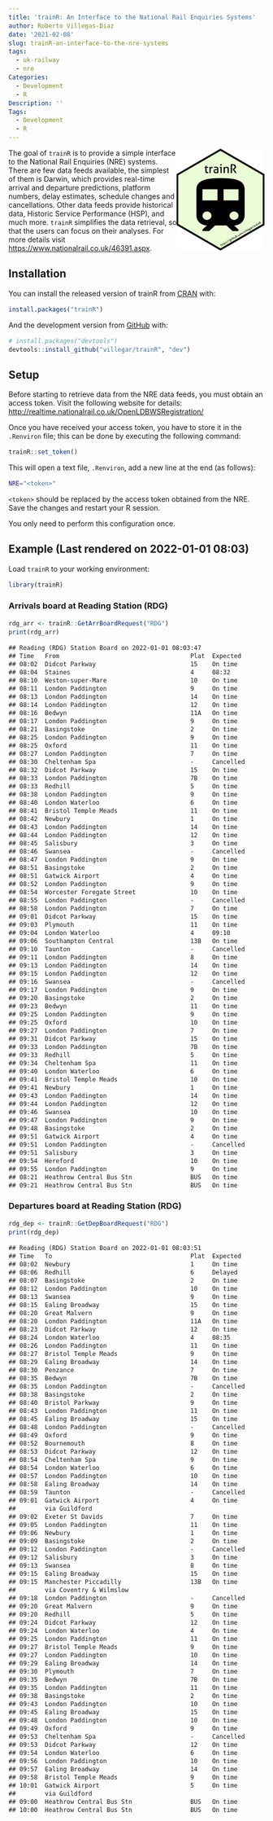 ```yaml
---
title: 'trainR: An Interface to the National Rail Enquiries Systems'
author: Roberto Villegas-Diaz
date: '2021-02-08'
slug: trainR-an-interface-to-the-nre-systems
tags:
  - uk-railway
  - nre
Categories:
  - Development
  - R
Description: ''
Tags:
  - Development
  - R
---
```


<img src="https://raw.githubusercontent.com/villegar/trainR/main/inst/images/logo.png" alt="logo" align="right" height=200px/>

The goal of `trainR` is to provide a simple interface to the 
National Rail Enquiries (NRE) systems. There are few data feeds 
available, the simplest of them is Darwin, which provides real-time 
arrival and departure predictions, platform numbers, delay estimates, 
schedule changes and cancellations. Other data feeds provide historical 
data, Historic Service Performance (HSP), and much more. `trainR` 
simplifies the data retrieval, so that the users can focus on their 
analyses. For more details visit 
https://www.nationalrail.co.uk/46391.aspx.

## Installation

You can install the released version of trainR from [CRAN](https://CRAN.R-project.org) with:

``` r
install.packages("trainR")
```

And the development version from [GitHub](https://github.com/) with:

``` r
# install.packages("devtools")
devtools::install_github("villegar/trainR", "dev")
```

## Setup
Before starting to retrieve data from the NRE data feeds, you must obtain an access token. 
Visit the following website for details: http://realtime.nationalrail.co.uk/OpenLDBWSRegistration/

Once you have received your access token, you have to store it in the `.Renviron` file; this can be 
done by executing the following command:


```r
trainR::set_token()
```

This will open a text file, `.Renviron`, add a new line at the end (as follows):

```bash
NRE="<token>"
```

`<token>` should be replaced by the access token obtained from the NRE. Save the changes and restart 
your R session.

You only need to perform this configuration once.

## Example (Last rendered on 2022-01-01 08:03)

Load `trainR` to your working environment:

```r
library(trainR)
```

### Arrivals board at Reading Station (RDG)


```r
rdg_arr <- trainR::GetArrBoardRequest("RDG")
print(rdg_arr)
```

```
## Reading (RDG) Station Board on 2022-01-01 08:03:47
## Time   From                                    Plat  Expected
## 08:02  Didcot Parkway                          15    On time
## 08:04  Staines                                 4     08:32
## 08:10  Weston-super-Mare                       10    On time
## 08:11  London Paddington                       9     On time
## 08:13  London Paddington                       14    On time
## 08:14  London Paddington                       12    On time
## 08:16  Bedwyn                                  11A   On time
## 08:17  London Paddington                       9     On time
## 08:21  Basingstoke                             2     On time
## 08:25  London Paddington                       9     On time
## 08:25  Oxford                                  11    On time
## 08:27  London Paddington                       7     On time
## 08:30  Cheltenham Spa                          -     Cancelled
## 08:32  Didcot Parkway                          15    On time
## 08:33  London Paddington                       7B    On time
## 08:33  Redhill                                 5     On time
## 08:38  London Paddington                       9     On time
## 08:40  London Waterloo                         6     On time
## 08:41  Bristol Temple Meads                    11    On time
## 08:42  Newbury                                 1     On time
## 08:43  London Paddington                       14    On time
## 08:44  London Paddington                       12    On time
## 08:45  Salisbury                               3     On time
## 08:46  Swansea                                 -     Cancelled
## 08:47  London Paddington                       9     On time
## 08:51  Basingstoke                             2     On time
## 08:51  Gatwick Airport                         4     On time
## 08:52  London Paddington                       9     On time
## 08:54  Worcester Foregate Street               10    On time
## 08:55  London Paddington                       -     Cancelled
## 08:58  London Paddington                       7     On time
## 09:01  Didcot Parkway                          15    On time
## 09:03  Plymouth                                11    On time
## 09:04  London Waterloo                         4     09:10
## 09:06  Southampton Central                     13B   On time
## 09:10  Taunton                                 -     Cancelled
## 09:11  London Paddington                       8     On time
## 09:13  London Paddington                       14    On time
## 09:15  London Paddington                       12    On time
## 09:16  Swansea                                 -     Cancelled
## 09:17  London Paddington                       9     On time
## 09:20  Basingstoke                             2     On time
## 09:23  Bedwyn                                  11    On time
## 09:25  London Paddington                       9     On time
## 09:25  Oxford                                  10    On time
## 09:27  London Paddington                       7     On time
## 09:31  Didcot Parkway                          15    On time
## 09:33  London Paddington                       7B    On time
## 09:33  Redhill                                 5     On time
## 09:34  Cheltenham Spa                          11    On time
## 09:40  London Waterloo                         6     On time
## 09:41  Bristol Temple Meads                    10    On time
## 09:41  Newbury                                 1     On time
## 09:43  London Paddington                       14    On time
## 09:44  London Paddington                       12    On time
## 09:46  Swansea                                 10    On time
## 09:47  London Paddington                       9     On time
## 09:48  Basingstoke                             2     On time
## 09:51  Gatwick Airport                         4     On time
## 09:51  London Paddington                       -     Cancelled
## 09:51  Salisbury                               3     On time
## 09:54  Hereford                                10    On time
## 09:55  London Paddington                       9     On time
## 08:21  Heathrow Central Bus Stn                BUS   On time
## 09:21  Heathrow Central Bus Stn                BUS   On time
```

### Departures board at Reading Station (RDG)


```r
rdg_dep <- trainR::GetDepBoardRequest("RDG")
print(rdg_dep)
```

```
## Reading (RDG) Station Board on 2022-01-01 08:03:51
## Time   To                                      Plat  Expected
## 08:02  Newbury                                 1     On time
## 08:06  Redhill                                 6     Delayed
## 08:07  Basingstoke                             2     On time
## 08:12  London Paddington                       10    On time
## 08:13  Swansea                                 9     On time
## 08:15  Ealing Broadway                         15    On time
## 08:20  Great Malvern                           9     On time
## 08:20  London Paddington                       11A   On time
## 08:23  Didcot Parkway                          12    On time
## 08:24  London Waterloo                         4     08:35
## 08:26  London Paddington                       11    On time
## 08:27  Bristol Temple Meads                    9     On time
## 08:29  Ealing Broadway                         14    On time
## 08:30  Penzance                                7     On time
## 08:35  Bedwyn                                  7B    On time
## 08:35  London Paddington                       -     Cancelled
## 08:38  Basingstoke                             2     On time
## 08:40  Bristol Parkway                         9     On time
## 08:43  London Paddington                       11    On time
## 08:45  Ealing Broadway                         15    On time
## 08:48  London Paddington                       -     Cancelled
## 08:49  Oxford                                  9     On time
## 08:52  Bournemouth                             8     On time
## 08:53  Didcot Parkway                          12    On time
## 08:54  Cheltenham Spa                          9     On time
## 08:54  London Waterloo                         6     On time
## 08:57  London Paddington                       10    On time
## 08:58  Ealing Broadway                         14    On time
## 08:59  Taunton                                 -     Cancelled
## 09:01  Gatwick Airport                         4     On time
##        via Guildford                           
## 09:02  Exeter St Davids                        7     On time
## 09:05  London Paddington                       11    On time
## 09:06  Newbury                                 1     On time
## 09:09  Basingstoke                             2     On time
## 09:12  London Paddington                       -     Cancelled
## 09:12  Salisbury                               3     On time
## 09:13  Swansea                                 8     On time
## 09:15  Ealing Broadway                         15    On time
## 09:15  Manchester Piccadilly                   13B   On time
##        via Coventry & Wilmslow                 
## 09:18  London Paddington                       -     Cancelled
## 09:20  Great Malvern                           9     On time
## 09:20  Redhill                                 5     On time
## 09:24  Didcot Parkway                          12    On time
## 09:24  London Waterloo                         4     On time
## 09:25  London Paddington                       11    On time
## 09:27  Bristol Temple Meads                    9     On time
## 09:27  London Paddington                       10    On time
## 09:29  Ealing Broadway                         14    On time
## 09:30  Plymouth                                7     On time
## 09:35  Bedwyn                                  7B    On time
## 09:35  London Paddington                       11    On time
## 09:38  Basingstoke                             2     On time
## 09:43  London Paddington                       10    On time
## 09:45  Ealing Broadway                         15    On time
## 09:48  London Paddington                       10    On time
## 09:49  Oxford                                  9     On time
## 09:53  Cheltenham Spa                          -     Cancelled
## 09:53  Didcot Parkway                          12    On time
## 09:54  London Waterloo                         6     On time
## 09:56  London Paddington                       10    On time
## 09:57  Ealing Broadway                         14    On time
## 09:58  Bristol Temple Meads                    9     On time
## 10:01  Gatwick Airport                         5     On time
##        via Guildford                           
## 09:00  Heathrow Central Bus Stn                BUS   On time
## 10:00  Heathrow Central Bus Stn                BUS   On time
```
